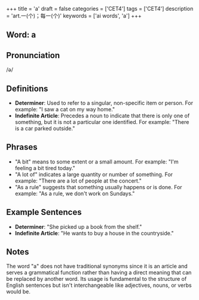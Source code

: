 +++
title = 'a'
draft = false
categories = ['CET4']
tags = ['CET4']
description = 'art.一(个)；每一(个)'
keywords = ['ai words', 'a']
+++

## Word: a

## Pronunciation
/ə/

## Definitions
- **Determiner**: Used to refer to a singular, non-specific item or person. For example: "I saw a cat on my way home."
- **Indefinite Article**: Precedes a noun to indicate that there is only one of something, but it is not a particular one identified. For example: "There is a car parked outside."

## Phrases
- "A bit" means to some extent or a small amount. For example: "I'm feeling a bit tired today."
- "A lot of" indicates a large quantity or number of something. For example: "There are a lot of people at the concert."
- "As a rule" suggests that something usually happens or is done. For example: "As a rule, we don't work on Sundays."

## Example Sentences
- **Determiner**: "She picked up a book from the shelf."
- **Indefinite Article**: "He wants to buy a house in the countryside."

## Notes
The word "a" does not have traditional synonyms since it is an article and serves a grammatical function rather than having a direct meaning that can be replaced by another word. Its usage is fundamental to the structure of English sentences but isn't interchangeable like adjectives, nouns, or verbs would be.
